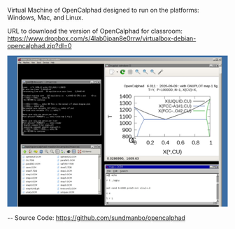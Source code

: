 

Virtual Machine of OpenCalphad designed to run on the platforms: Windows, Mac, and Linux.

URL to download the version of OpenCalphad for classroom: https://www.dropbox.com/s/4lab0ipan8e0rrw/virtualbox-debian-opencalphad.zip?dl=0


![](https://raw.githubusercontent.com/lusamek/OpenCalphad/master/OC-Screen1.jpg)


--
Source Code:
https://github.com/sundmanbo/opencalphad










